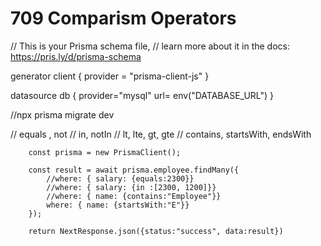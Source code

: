# 709 Comparism Operators
// This is your Prisma schema file,
// learn more about it in the docs: https://pris.ly/d/prisma-schema

generator client {
  provider = "prisma-client-js"
}

datasource db {
  provider="mysql"
  url= env("DATABASE_URL")
}

//npx prisma migrate dev

 // equals , not
        // in, notIn
        // lt, lte, gt, gte
        // contains, startsWith, endsWith

        const prisma = new PrismaClient();
       
        const result = await prisma.employee.findMany({
            //where: { salary: {equals:2300}}
            //where: { salary: {in :[2300, 1200]}}
            //where: { name: {contains:"Employee"}}
            where: { name: {startsWith:"E"}}
        });

        return NextResponse.json({status:"success", data:result})